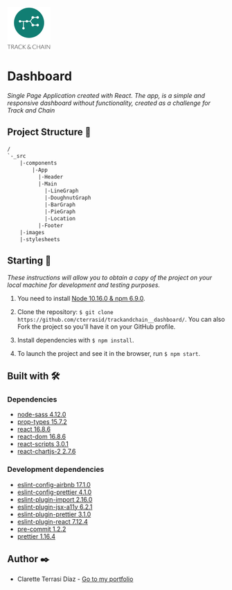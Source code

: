 <img src="./src/images/logo.png" width="100" alt="Track and Chain logo">

# Dashboard 

_Single Page Application created with React. The app, is a simple and responsive dashboard without functionality, created as a challenge for Track and Chain_

## Project Structure 📄

```
/
`-_src
    |-components
        |-App
          |-Header
          |-Main
            |-LineGraph
            |-DoughnutGraph
            |-BarGraph
            |-PieGraph
            |-Location
          |-Footer
    |-images
    |-stylesheets
```

## Starting 🚀

_These instructions will allow you to obtain a copy of the project on your local machine for development and testing purposes._

1. You need to install [Node 10.16.0 & npm 6.9.0](https://nodejs.org/es/download/).

2. Clone the repository: `$ git clone https://github.com/cterrasid/trackandchain__dashboard/`. You can also Fork the project so you'll have it on your GitHub profile.

3. Install dependencies with `$ npm install`.

4. To launch the project and see it in the browser, run `$ npm start`.


## Built with 🛠️

### Dependencies

- [node-sass 4.12.0](https://www.npmjs.com/package/node-sass)
- [prop-types 15.7.2](https://www.npmjs.com/package/prop-types)
- [react 16.8.6](https://www.npmjs.com/package/react)
- [react-dom 16.8.6](https://www.npmjs.com/package/react-dom)
- [react-scripts 3.0.1](https://www.npmjs.com/package/react-scripts)
- [react-chartjs-2 2.7.6](https://www.npmjs.com/package/react-chartjs-2)

### Development dependencies

- [eslint-config-airbnb 17.1.0](https://www.npmjs.com/package/eslint-config-airbnb)
- [eslint-config-prettier 4.1.0](https://www.npmjs.com/package/eslint-config-prettier)
- [eslint-plugin-import 2.16.0](https://www.npmjs.com/package/eslint-plugin-import)
- [eslint-plugin-jsx-a11y 6.2.1](https://www.npmjs.com/package/eslint-plugin-jsx-a11y)
- [eslint-plugin-prettier 3.1.0](https://www.npmjs.com/package/eslint-plugin-prettier)
- [eslint-plugin-react 7.12.4](https://www.npmjs.com/package/eslint-plugin-react)
- [pre-commit 1.2.2](https://www.npmjs.com/package/pre-commit)
- [prettier 1.16.4](https://www.npmjs.com/package/prettier)

## Author ✒️

- Clarette Terrasi Díaz - [Go to my portfolio](https://cterrasid.github.io/my-portfolio/)
